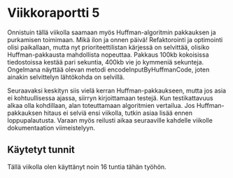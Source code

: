 # Viikkoraportti 5

Onnistuin tällä viikolla saamaan myös Huffman-algoritmin pakkauksen ja purkamisen toimimaan. Mikä ilon ja onnen päivä! Refaktorointi ja optimointi olisi paikallaan, mutta nyt prioriteettilistan kärjessä on selvittää, olisiko Huffman-pakkausta mahdollista nopeuttaa. Pakkaus 100kb kokoisissa tiedostoissa kestää pari sekuntia, 400kb vie jo kymmeniä sekunteja. Ongelmana näyttää olevan metodi encodeInputByHuffmanCode, joten ainakin selvittelyn lähtökohda on selvillä.

Seuraavaksi keskityn siis vielä kerran Huffman-pakkaukseen, mutta jos asia ei kohtuullisessa ajassa, siirryn kirjoittamaan testejä. Kun testikattavuus alkaa olla kohdillaan, alan toteuttamaan algoritmien vertailua. Jos Huffman-pakkauksen hitaus ei selviä ensi viikolla, tutkin asiaa lisää ennen loppupalautusta. Varaan myös reilusti aikaa seuraaville kahdelle viikolle dokumentaation viimeistelyyn. 

## Käytetyt tunnit

Tällä viikolla olen käyttänyt noin 16 tuntia tähän työhön.